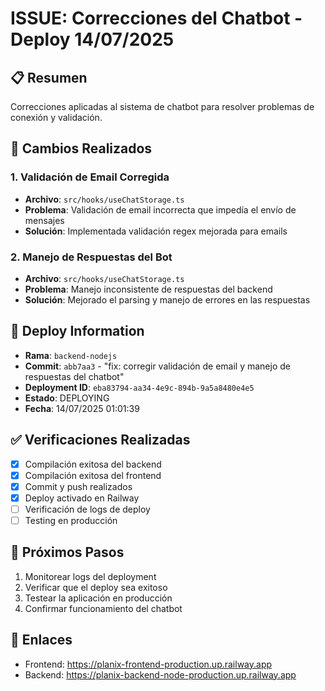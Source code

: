# ISSUE: Correcciones del Chatbot - Deploy 14/07/2025

## 📋 Resumen
Correcciones aplicadas al sistema de chatbot para resolver problemas de conexión y validación.

## 🔧 Cambios Realizados

### 1. Validación de Email Corregida
- **Archivo**: `src/hooks/useChatStorage.ts`
- **Problema**: Validación de email incorrecta que impedía el envío de mensajes
- **Solución**: Implementada validación regex mejorada para emails

### 2. Manejo de Respuestas del Bot
- **Archivo**: `src/hooks/useChatStorage.ts`
- **Problema**: Manejo inconsistente de respuestas del backend
- **Solución**: Mejorado el parsing y manejo de errores en las respuestas

## 🚀 Deploy Information
- **Rama**: `backend-nodejs`
- **Commit**: `abb7aa3` - "fix: corregir validación de email y manejo de respuestas del chatbot"
- **Deployment ID**: `eba83794-aa34-4e9c-894b-9a5a8480e4e5`
- **Estado**: DEPLOYING
- **Fecha**: 14/07/2025 01:01:39

## ✅ Verificaciones Realizadas
- [x] Compilación exitosa del backend
- [x] Compilación exitosa del frontend
- [x] Commit y push realizados
- [x] Deploy activado en Railway
- [ ] Verificación de logs de deploy
- [ ] Testing en producción

## 📝 Próximos Pasos
1. Monitorear logs del deployment
2. Verificar que el deploy sea exitoso
3. Testear la aplicación en producción
4. Confirmar funcionamiento del chatbot

## 🔗 Enlaces
- Frontend: https://planix-frontend-production.up.railway.app
- Backend: https://planix-backend-node-production.up.railway.app